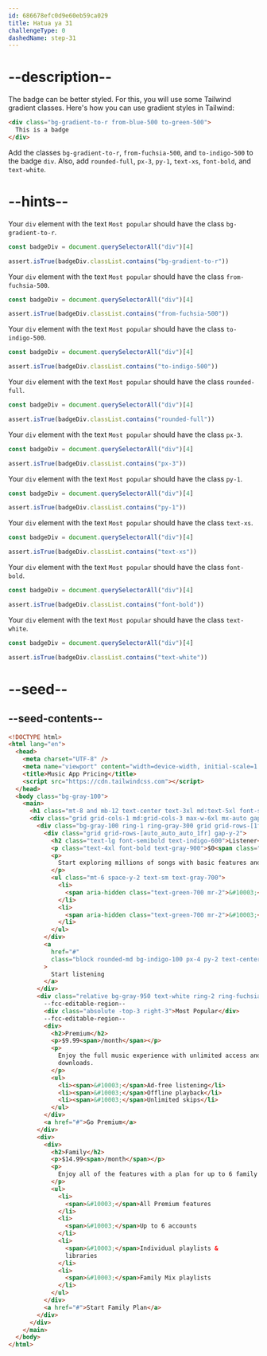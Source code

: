 ```yaml
---
id: 686678efc0d9e60eb59ca029
title: Hatua ya 31
challengeType: 0
dashedName: step-31
---
```


# --description--

The badge can be better styled. For this, you will use some Tailwind gradient classes. Here's how you can use gradient styles in Tailwind:

```html
<div class="bg-gradient-to-r from-blue-500 to-green-500">
  This is a badge
</div>
```

Add the classes `bg-gradient-to-r`, `from-fuchsia-500`, and `to-indigo-500` to the badge `div`. Also, add `rounded-full`, `px-3`, `py-1`, `text-xs`, `font-bold`, and `text-white`.

# --hints--

Your `div` element with the text `Most popular` should have the class `bg-gradient-to-r`.

```js
const badgeDiv = document.querySelectorAll("div")[4]

assert.isTrue(badgeDiv.classList.contains("bg-gradient-to-r"))
```

Your `div` element with the text `Most popular` should have the class `from-fuchsia-500`.

```js
const badgeDiv = document.querySelectorAll("div")[4]

assert.isTrue(badgeDiv.classList.contains("from-fuchsia-500"))
```

Your `div` element with the text `Most popular` should have the class `to-indigo-500`.

```js
const badgeDiv = document.querySelectorAll("div")[4]

assert.isTrue(badgeDiv.classList.contains("to-indigo-500"))
```

Your `div` element with the text `Most popular` should have the class `rounded-full`.

```js
const badgeDiv = document.querySelectorAll("div")[4]

assert.isTrue(badgeDiv.classList.contains("rounded-full"))
```

Your `div` element with the text `Most popular` should have the class `px-3`.

```js
const badgeDiv = document.querySelectorAll("div")[4]

assert.isTrue(badgeDiv.classList.contains("px-3"))
```

Your `div` element with the text `Most popular` should have the class `py-1`.

```js
const badgeDiv = document.querySelectorAll("div")[4]

assert.isTrue(badgeDiv.classList.contains("py-1"))
```

Your `div` element with the text `Most popular` should have the class `text-xs`.

```js
const badgeDiv = document.querySelectorAll("div")[4]

assert.isTrue(badgeDiv.classList.contains("text-xs"))
```

Your `div` element with the text `Most popular` should have the class `font-bold`.

```js
const badgeDiv = document.querySelectorAll("div")[4]

assert.isTrue(badgeDiv.classList.contains("font-bold"))
```

Your `div` element with the text `Most popular` should have the class `text-white`.

```js
const badgeDiv = document.querySelectorAll("div")[4]

assert.isTrue(badgeDiv.classList.contains("text-white"))
```

# --seed--

## --seed-contents--

```html
<!DOCTYPE html>
<html lang="en">
  <head>
    <meta charset="UTF-8" />
    <meta name="viewport" content="width=device-width, initial-scale=1.0" />
    <title>Music App Pricing</title>
    <script src="https://cdn.tailwindcss.com"></script>
  </head>
  <body class="bg-gray-100">
    <main>
      <h1 class="mt-8 and mb-12 text-center text-3xl md:text-5xl font-semibold text-gray-900">Choose your listening plan</h1>
      <div class="grid grid-cols-1 md:grid-cols-3 max-w-6xl mx-auto gap-8 mt-16">
        <div class="bg-gray-100 ring-1 ring-gray-300 grid grid-rows-[1fr_auto] rounded-xl p-8 gap-6">
          <div class="grid grid-rows-[auto_auto_auto_1fr] gap-y-2">
            <h2 class="text-lg font-semibold text-indigo-600">Listener</h2>
            <p class="text-4xl font-bold text-gray-900">$0<span class="text-base font-medium text-gray-500">/month</span></p>
            <p>
              Start exploring millions of songs with basic features and ads.
            </p>
            <ul class="mt-6 space-y-2 text-sm text-gray-700">
              <li>
                <span aria-hidden class="text-green-700 mr-2">&#10003;</span>Ad-supported streaming
              </li>
              <li>
                <span aria-hidden class="text-green-700 mr-2">&#10003;</span>Curated playlists
              </li>
            </ul>
          </div>
          <a
            href="#"
            class="block rounded-md bg-indigo-100 px-4 py-2 text-center font-semibold text-indigo-700 hover:bg-indigo-200"
          >
            Start listening
          </a>
        </div>
        <div class="relative bg-gray-950 text-white ring-2 ring-fuchsia-500 p-8 grid grid-rows-[1fr_auto] gap-6 rounded-xl scale-105">
          --fcc-editable-region--
          <div class="absolute -top-3 right-3">Most Popular</div>
          --fcc-editable-region--
          <div>
            <h2>Premium</h2>
            <p>$9.99<span>/month</span></p>
            <p>
              Enjoy the full music experience with unlimited access and
              downloads.
            </p>
            <ul>
              <li><span>&#10003;</span>Ad-free listening</li>
              <li><span>&#10003;</span>Offline playback</li>
              <li><span>&#10003;</span>Unlimited skips</li>
            </ul>
          </div>
          <a href="#">Go Premium</a>
        </div>
        <div>
          <div>
            <h2>Family</h2>
            <p>$14.99<span>/month</span></p>
            <p>
              Enjoy all of the features with a plan for up to 6 family members.
            </p>
            <ul>
              <li>
                <span>&#10003;</span>All Premium features
              </li>
              <li>
                <span>&#10003;</span>Up to 6 accounts
              </li>
              <li>
                <span>&#10003;</span>Individual playlists &
                libraries
              </li>
              <li>
                <span>&#10003;</span>Family Mix playlists
              </li>
            </ul>
          </div>
          <a href="#">Start Family Plan</a>
        </div>
      </div>
    </main>
  </body>
</html>
```
